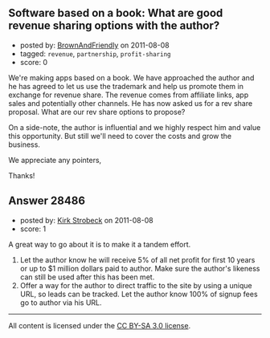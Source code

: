 ## Software based on a book: What are good revenue sharing options with the author?

- posted by: [BrownAndFriendly](https://stackexchange.com/users/-1/7908-brownandfriendly) on 2011-08-08
- tagged: `revenue`, `partnership`, `profit-sharing`
- score: 0

We're making apps based on a book. We have approached the author and he has agreed to let us use the trademark and help us promote them in exchange for revenue share. The revenue comes from affiliate links, app sales and potentially other channels. He has now asked us for a rev share proposal. What are our rev share options to propose?

On a side-note, the author is influential and we highly respect him and value this opportunity. But still we'll need to cover the costs and grow the business. 

We appreciate any pointers,

Thanks!


## Answer 28486

- posted by: [Kirk Strobeck](https://stackexchange.com/users/-1/6349-kirk-strobeck) on 2011-08-08
- score: 1

A great way to go about it is to make it a tandem effort.

1. Let the author know he will receive 5% of all net profit for first 10 years or up to $1 million dollars paid to author. Make sure the author's likeness can still be used after this has been met.
2. Offer a way for the author to direct traffic to the site by using a unique URL, so leads can be tracked. Let the author know 100% of signup fees go to author via his URL.



---

All content is licensed under the [CC BY-SA 3.0 license](https://creativecommons.org/licenses/by-sa/3.0/).
